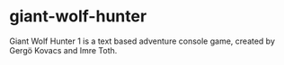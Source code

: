 # giant-wolf-hunter
Giant Wolf Hunter 1 is a text based adventure console game, created by Gergö Kovacs and Imre Toth. 
